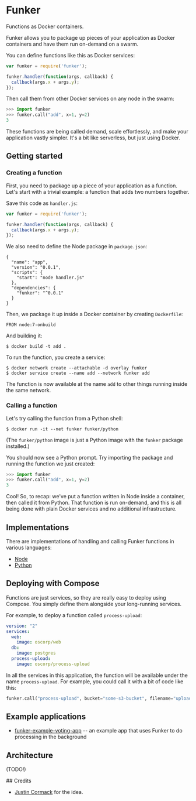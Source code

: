 # Funker

Functions as Docker containers.

Funker allows you to package up pieces of your application as Docker containers and have them run on-demand on a swarm.

You can define functions like this as Docker services:

```javascript
var funker = require('funker');

funker.handler(function(args, callback) {
  callback(args.x + args.y);
});
```

Then call them from other Docker services on any node in the swarm:

```python
>>> import funker
>>> funker.call("add", x=1, y=2)
3
```

These functions are being called demand, scale effortlessly, and make your application vastly simpler. It's a bit like serverless, but just using Docker.

## Getting started

### Creating a function

First, you need to package up a piece of your application as a function. Let's start with a trivial example: a function that adds two numbers together.

Save this code as `handler.js`:

```javascript
var funker = require('funker');

funker.handler(function(args, callback) {
  callback(args.x + args.y);
});
```

We also need to define the Node package in `package.json`:

```
{
  "name": "app",
  "version": "0.0.1",
  "scripts": {
    "start": "node handler.js"
  },
  "dependencies": {
    "funker": "^0.0.1"
  }
}
```

Then, we package it up inside a Docker container by creating `Dockerfile`:

```
FROM node:7-onbuild
```

And building it:

```
$ docker build -t add .
```

To run the function, you create a service:

```
$ docker network create --attachable -d overlay funker
$ docker service create --name add --network funker add
```

The function is now available at the name `add` to other things running inside the same network.

### Calling a function

Let's try calling the function from a Python shell:

```
$ docker run -it --net funker funker/python
```

(The `funker/python` image is just a Python image with the `funker` package installed.)

You should now see a Python prompt. Try importing the package and running the function we just created:

```python
>>> import funker
>>> funker.call("add", x=1, y=2)
3
```

Cool! So, to recap: we've put a function written in Node inside a container, then called it from Python. That function is run on-demand, and this is all being done with plain Docker services and no additional infrastructure.

## Implementations

There are implementations of handling and calling Funker functions in various languages:

- [Node](https://github.com/bfirsh/funker-node)
- [Python](https://github.com/bfirsh/funker-python)

## Deploying with Compose

Functions are just services, so they are really easy to deploy using Compose. You simply define them alongside your long-running services.

For example, to deploy a function called `process-upload`:

```yaml
version: "2"
services:
  web:
    image: oscorp/web
  db:
    image: postgres
  process-upload:
    image: oscorp/process-upload
```

In all the services in this application, the function will be available under the name `process-upload`. For example, you could call it with a bit of code like this:

```python
funker.call("process-upload", bucket="some-s3-bucket", filename="upload.jpg")
```

## Example applications

- [funker-example-voting-app](https://github.com/bfirsh/funker-example-voting-app) -- an example app that uses Funker to do processing in the background

## Architecture

(TODO!)

## Credits

- [Justin Cormack](https://github.com/justincormack) for the idea.
